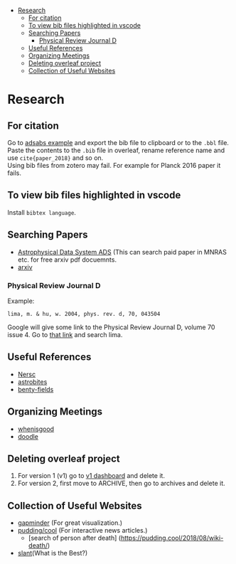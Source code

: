 - [Research](#research)
  * [For citation](#for-citation)
  * [To view bib files highlighted in vscode](#to-view-bib-files-highlighted-in-vscode)
  * [Searching Papers](#searching-papers)
    + [Physical Review Journal D](#physical-review-journal-d)
  * [Useful References](#useful-references)
  * [Organizing Meetings](#organizing-meetings)
  * [Deleting overleaf project](#deleting-overleaf-project)
  * [Collection of Useful Websites](#collection-of-useful-websites)

# Research

## For citation
Go to [adsabs example](https://ui.adsabs.harvard.edu/#abs/2016A%26A...594A..13P) and export the bib file to clipboard or to the `.bbl` file.  
Paste the contents to the `.bib` file in overleaf, rename reference name and use `cite{paper_2018}` and so on.  
Using bib files from zotero may fail. For example for Planck 2016 paper it fails.

## To view bib files highlighted in vscode
Install `bibtex language`.


## Searching Papers
- [Astrophysical Data System ADS](http://adsabs.harvard.edu/abstract_service.html) (This can search paid paper in MNRAS etc. for free arxiv pdf docuemnts.
- [arxiv](https://arxiv.org/)

### Physical Review Journal D
Example:
```
lima, m. & hu, w. 2004, phys. rev. d, 70, 043504
```
Google will give some link to the Physical Review Journal D, volume 70 issue 4.
Go to [that link](https://journals.aps.org/prd/issues/70/4) and search lima.


## Useful References
- [Nersc](https://my.nersc.gov/index.php)
- [astrobites](https://astrobites.org/category/daily-paper-summaries/)
- [benty-fields](https://www.benty-fields.com/)


## Organizing Meetings
- [whenisgood](http://whenisgood.net/;jsessionid=B140B9C77465138E828AF22FD269DF09)
- [doodle](https://doodle.com)

## Deleting overleaf project
1. For version 1 (v1) go to [v1 dashboard](https://www.overleaf.com/dash?prefer-v1-dash=1) and delete it.
2. For version 2, first move to ARCHIVE, then go to archives and delete it.

## Collection of Useful Websites
- [gapminder](https://www.gapminder.org/) (For great visualization.)
- [pudding/cool](https://pudding.cool/) (For interactive news articles.)
    + [search of person after death] (https://pudding.cool/2018/08/wiki-death/)
- [slant](https://www.slant.co/topics/7247/~code-snippets-manager)(What is the Best?)
